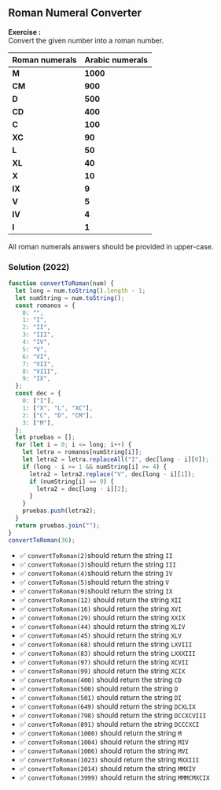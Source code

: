 ## Roman Numeral Converter

**Exercise :**  
Convert the given number into a roman number.

| Roman numerals | Arabic numerals |
| -------------- | --------------- |
| **M**          | **1000**        |
| **CM**         | **900**         |
| **D**          | **500**         |
| **CD**         | **400**         |
| **C**          | **100**         |
| **XC**         | **90**          |
| **L**          | **50**          |
| **XL**         | **40**          |
| **X**          | **10**          |
| **IX**         | **9**           |
| **V**          | **5**           |
| **IV**         | **4**           |
| **I**          | **1**           |

All roman numerals answers should be provided in upper-case.

### Solution (2022)

```js
function convertToRoman(num) {
  let long = num.toString().length - 1;
  let numString = num.toString();
  const romanos = {
    0: "",
    1: "I",
    2: "II",
    3: "III",
    4: "IV",
    5: "V",
    6: "VI",
    7: "VII",
    8: "VIII",
    9: "IX",
  };
  const dec = {
    0: ["I"],
    1: ["X", "L", "XC"],
    2: ["C", "D", "CM"],
    3: ["M"],
  };
  let pruebas = [];
  for (let i = 0; i <= long; i++) {
    let letra = romanos[numString[i]];
    let letra2 = letra.replaceAll("I", dec[long - i][0]);
    if (long - i >= 1 && numString[i] >= 4) {
      letra2 = letra2.replace("V", dec[long - i][1]);
      if (numString[i] == 9) {
        letra2 = dec[long - i][2];
      }
    }
    pruebas.push(letra2);
  }
  return pruebas.join("");
}
convertToRoman(36);
```

- ✅ `convertToRoman(2)`should return the string `II`
- ✅ `convertToRoman(3)`should return the string `III`
- ✅ `convertToRoman(4)`should return the string `IV`
- ✅ `convertToRoman(5)`should return the string `V`
- ✅ `convertToRoman(9)`should return the string `IX`
- ✅ `convertToRoman(12)` should return the string `XII`
- ✅ `convertToRoman(16)` should return the string `XVI`
- ✅ `convertToRoman(29)` should return the string `XXIX`
- ✅ `convertToRoman(44)` should return the string `XLIV`
- ✅ `convertToRoman(45)` should return the string `XLV`
- ✅ `convertToRoman(68)` should return the string `LXVIII`
- ✅ `convertToRoman(83)` should return the string `LXXXIII`
- ✅ `convertToRoman(97)` should return the string `XCVII`
- ✅ `convertToRoman(99)` should return the string `XCIX`
- ✅ `convertToRoman(400)` should return the string `CD`
- ✅ `convertToRoman(500)` should return the string `D`
- ✅ `convertToRoman(501)` should return the string `DI`
- ✅ `convertToRoman(649)` should return the string `DCXLIX`
- ✅ `convertToRoman(798)` should return the string `DCCXCVIII`
- ✅ `convertToRoman(891)` should return the string `DCCCXCI`
- ✅ `convertToRoman(1000)` should return the string `M`
- ✅ `convertToRoman(1004)` should return the string `MIV`
- ✅ `convertToRoman(1006)` should return the string `MVI`
- ✅ `convertToRoman(1023)` should return the string `MXXIII`
- ✅ `convertToRoman(2014)` should return the string `MMXIV`
- ✅ `convertToRoman(3999)` should return the string `MMMCMXCIX`
